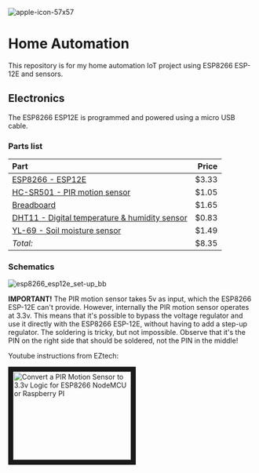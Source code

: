 ![apple-icon-57x57](https://user-images.githubusercontent.com/23481104/29523079-02faa12e-868c-11e7-9172-c35243999a3b.png) 
# Home Automation
This repository is for my home automation IoT project using ESP8266 ESP-12E and sensors.

## Electronics
The ESP8266 ESP12E is programmed and powered using a micro USB cable.


### Parts list
|Part|Price|
|:---|---:|
|[ESP8266 - ESP12E](https://www.aliexpress.com/item/ESP8266-ESP-12-NodeMCU-Lua-WiFi-Internet-Things-Development-Board/32368848967.html)|$3.33|
|[HC-SR501 - PIR motion sensor](https://www.aliexpress.com/item/HC-SR501-Adjust-IR-Pyroelectric-Infrared-PIR-Human-Motion-Sensor-Detector-Module-DC-5V-20V/32540364838.html)|$1.05|
|[Breadboard](https://www.aliexpress.com/item/Breadboard-830-Point-Solderless-PCB-Bread-Board-MB-102-MB102-Test-Develop-DIY/32671276515.html)|$1.65|
|[DHT11 - Digital temperature & humidity sensor](https://www.aliexpress.com/item/Smart-3pin-KEYES-KY-015-DHT-11-DHT11-Digital-Temperature-And-Relative-Humidity-Sensor-Module-PCB/32730774914.html)|$0.83|
|[YL-69 - Soil moisture sensor](https://www.fasttech.com/products/0/10004911/4738201-yl-69-soil-humidity-moisture-detection-sensor)|$1.49|
|*Total:*|$8.35|



### Schematics
![esp8266_esp12e_set-up_bb](https://user-images.githubusercontent.com/23481104/29522486-8f887ae2-8689-11e7-8a70-ac19f270b20a.png)

__IMPORTANT!__
The PIR motion sensor takes 5v as input, which the ESP8266 ESP-12E can't provide. However, internally the PIR motion sensor operates at 3.3v. This means that it's possible to bypass the voltage regulator and use it directly with the ESP8266 ESP-12E, without having to add a step-up regulator. The soldering is tricky, but not impossible. Observe that it's the PIN on the right side that should be soldered, not the PIN in the middle! 

Youtube instructions from EZtech: 

<a href="http://www.youtube.com/watch?feature=player_embedded&v=Jy-4Xcv4h_Y" target="_blank"><img src="http://img.youtube.com/vi/Jy-4Xcv4h_Y/0.jpg" alt="Convert a PIR Motion Sensor to 3.3v Logic for ESP8266 NodeMCU or Raspberry PI" width="240" height="180" border="10" /></a>

